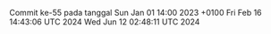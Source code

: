 Commit ke-55 pada tanggal Sun Jan 01 14:00 2023 +0100
Fri Feb 16 14:43:06 UTC 2024
Wed Jun 12 02:48:11 UTC 2024
